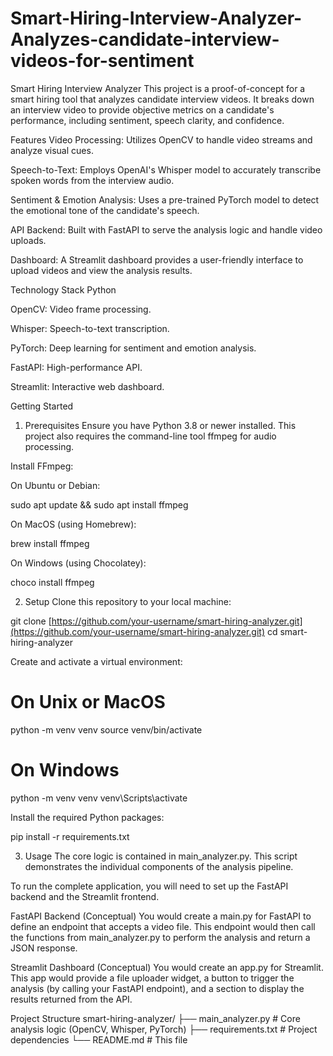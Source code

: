# Smart-Hiring-Interview-Analyzer-Analyzes-candidate-interview-videos-for-sentiment
Smart Hiring Interview Analyzer
This project is a proof-of-concept for a smart hiring tool that analyzes candidate interview videos. It breaks down an interview video to provide objective metrics on a candidate's performance, including sentiment, speech clarity, and confidence.

Features
Video Processing: Utilizes OpenCV to handle video streams and analyze visual cues.

Speech-to-Text: Employs OpenAI's Whisper model to accurately transcribe spoken words from the interview audio.

Sentiment & Emotion Analysis: Uses a pre-trained PyTorch model to detect the emotional tone of the candidate's speech.

API Backend: Built with FastAPI to serve the analysis logic and handle video uploads.

Dashboard: A Streamlit dashboard provides a user-friendly interface to upload videos and view the analysis results.

Technology Stack
Python

OpenCV: Video frame processing.

Whisper: Speech-to-text transcription.

PyTorch: Deep learning for sentiment and emotion analysis.

FastAPI: High-performance API.

Streamlit: Interactive web dashboard.

Getting Started
1. Prerequisites
Ensure you have Python 3.8 or newer installed. This project also requires the command-line tool ffmpeg for audio processing.

Install FFmpeg:

On Ubuntu or Debian:

sudo apt update && sudo apt install ffmpeg

On MacOS (using Homebrew):

brew install ffmpeg

On Windows (using Chocolatey):

choco install ffmpeg

2. Setup
Clone this repository to your local machine:

git clone [https://github.com/your-username/smart-hiring-analyzer.git](https://github.com/your-username/smart-hiring-analyzer.git)
cd smart-hiring-analyzer

Create and activate a virtual environment:

# On Unix or MacOS
python -m venv venv
source venv/bin/activate

# On Windows
python -m venv venv
venv\Scripts\activate

Install the required Python packages:

pip install -r requirements.txt

3. Usage
The core logic is contained in main_analyzer.py. This script demonstrates the individual components of the analysis pipeline.

To run the complete application, you will need to set up the FastAPI backend and the Streamlit frontend.

FastAPI Backend (Conceptual)
You would create a main.py for FastAPI to define an endpoint that accepts a video file. This endpoint would then call the functions from main_analyzer.py to perform the analysis and return a JSON response.

Streamlit Dashboard (Conceptual)
You would create an app.py for Streamlit. This app would provide a file uploader widget, a button to trigger the analysis (by calling your FastAPI endpoint), and a section to display the results returned from the API.

Project Structure
smart-hiring-analyzer/
├── main_analyzer.py       # Core analysis logic (OpenCV, Whisper, PyTorch)
├── requirements.txt       # Project dependencies
└── README.md              # This file
